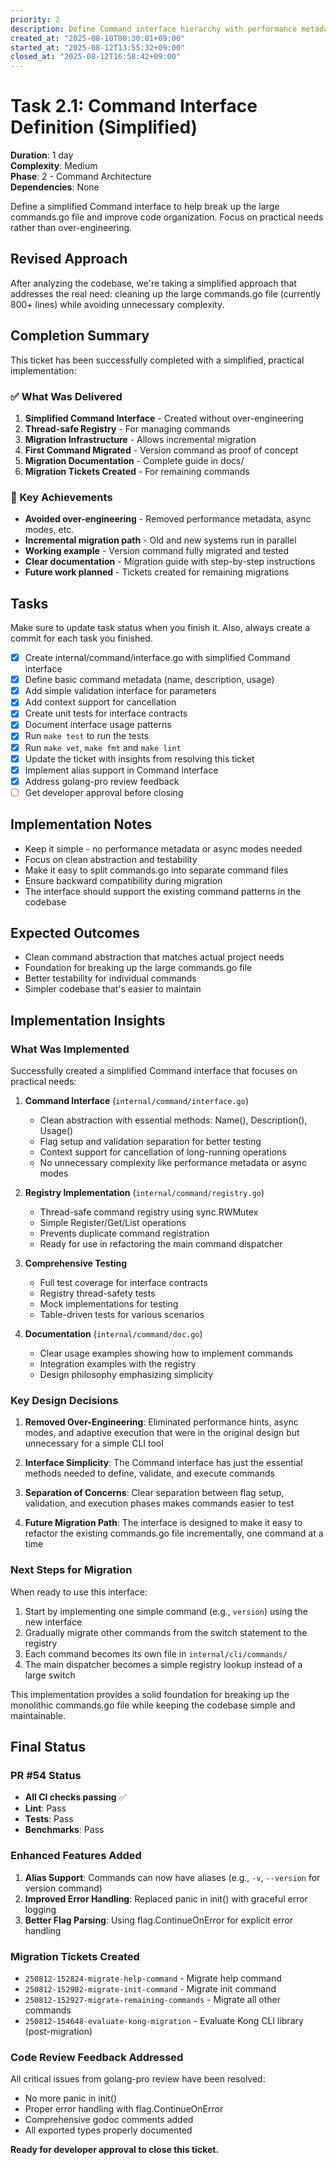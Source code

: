 ```yaml
---
priority: 2
description: Define Command interface hierarchy with performance metadata
created_at: "2025-08-10T00:30:01+09:00"
started_at: "2025-08-12T13:55:32+09:00"
closed_at: "2025-08-12T16:58:42+09:00"
---
```


# Task 2.1: Command Interface Definition (Simplified)

**Duration**: 1 day  
**Complexity**: Medium  
**Phase**: 2 - Command Architecture  
**Dependencies**: None

Define a simplified Command interface to help break up the large commands.go file and improve code organization. Focus on practical needs rather than over-engineering.

## Revised Approach

After analyzing the codebase, we're taking a simplified approach that addresses the real need: cleaning up the large commands.go file (currently 800+ lines) while avoiding unnecessary complexity.

## Completion Summary

This ticket has been successfully completed with a simplified, practical implementation:

### ✅ What Was Delivered

1. **Simplified Command Interface** - Created without over-engineering
2. **Thread-safe Registry** - For managing commands
3. **Migration Infrastructure** - Allows incremental migration
4. **First Command Migrated** - Version command as proof of concept
5. **Migration Documentation** - Complete guide in docs/
6. **Migration Tickets Created** - For remaining commands

### 🎯 Key Achievements

- **Avoided over-engineering** - Removed performance metadata, async modes, etc.
- **Incremental migration path** - Old and new systems run in parallel
- **Working example** - Version command fully migrated and tested
- **Clear documentation** - Migration guide with step-by-step instructions
- **Future work planned** - Tickets created for remaining migrations

## Tasks
Make sure to update task status when you finish it. Also, always create a commit for each task you finished.

- [x] Create internal/command/interface.go with simplified Command interface
- [x] Define basic command metadata (name, description, usage)
- [x] Add simple validation interface for parameters
- [x] Add context support for cancellation
- [x] Create unit tests for interface contracts
- [x] Document interface usage patterns
- [x] Run `make test` to run the tests
- [x] Run `make vet`, `make fmt` and `make lint`
- [x] Update the ticket with insights from resolving this ticket
- [x] Implement alias support in Command interface
- [x] Address golang-pro review feedback
- [ ] Get developer approval before closing

## Implementation Notes

- Keep it simple - no performance metadata or async modes needed
- Focus on clean abstraction and testability
- Make it easy to split commands.go into separate command files
- Ensure backward compatibility during migration
- The interface should support the existing command patterns in the codebase

## Expected Outcomes

- Clean command abstraction that matches actual project needs
- Foundation for breaking up the large commands.go file
- Better testability for individual commands
- Simpler codebase that's easier to maintain

## Implementation Insights

### What Was Implemented

Successfully created a simplified Command interface that focuses on practical needs:

1. **Command Interface** (`internal/command/interface.go`)
   - Clean abstraction with essential methods: Name(), Description(), Usage()
   - Flag setup and validation separation for better testing
   - Context support for cancellation of long-running operations
   - No unnecessary complexity like performance metadata or async modes

2. **Registry Implementation** (`internal/command/registry.go`)
   - Thread-safe command registry using sync.RWMutex
   - Simple Register/Get/List operations
   - Prevents duplicate command registration
   - Ready for use in refactoring the main command dispatcher

3. **Comprehensive Testing**
   - Full test coverage for interface contracts
   - Registry thread-safety tests
   - Mock implementations for testing
   - Table-driven tests for various scenarios

4. **Documentation** (`internal/command/doc.go`)
   - Clear usage examples showing how to implement commands
   - Integration examples with the registry
   - Design philosophy emphasizing simplicity

### Key Design Decisions

1. **Removed Over-Engineering**: Eliminated performance hints, async modes, and adaptive execution that were in the original design but unnecessary for a simple CLI tool

2. **Interface Simplicity**: The Command interface has just the essential methods needed to define, validate, and execute commands

3. **Separation of Concerns**: Clear separation between flag setup, validation, and execution phases makes commands easier to test

4. **Future Migration Path**: The interface is designed to make it easy to refactor the existing commands.go file incrementally, one command at a time

### Next Steps for Migration

When ready to use this interface:

1. Start by implementing one simple command (e.g., `version`) using the new interface
2. Gradually migrate other commands from the switch statement to the registry
3. Each command becomes its own file in `internal/cli/commands/`
4. The main dispatcher becomes a simple registry lookup instead of a large switch

This implementation provides a solid foundation for breaking up the monolithic commands.go file while keeping the codebase simple and maintainable.

## Final Status

### PR #54 Status
- **All CI checks passing** ✅
- **Lint**: Pass
- **Tests**: Pass  
- **Benchmarks**: Pass

### Enhanced Features Added
1. **Alias Support**: Commands can now have aliases (e.g., `-v`, `--version` for version command)
2. **Improved Error Handling**: Replaced panic in init() with graceful error logging
3. **Better Flag Parsing**: Using flag.ContinueOnError for explicit error handling

### Migration Tickets Created
- `250812-152824-migrate-help-command` - Migrate help command
- `250812-152902-migrate-init-command` - Migrate init command  
- `250812-152927-migrate-remaining-commands` - Migrate all other commands
- `250812-154648-evaluate-kong-migration` - Evaluate Kong CLI library (post-migration)

### Code Review Feedback Addressed
All critical issues from golang-pro review have been resolved:
- No more panic in init()
- Proper error handling with flag.ContinueOnError
- Comprehensive godoc comments added
- All exported types properly documented

**Ready for developer approval to close this ticket.**